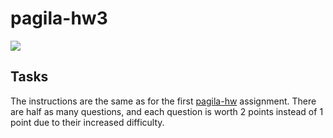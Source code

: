 # pagila-hw3
[![](https://github.com/nishka-ayyar/pagila-hw3/workflows/tests/badge.svg)](https://github.com/nishka-ayyar/pagila-hw3/actions?query=workflow%3Atests)

## Tasks

The instructions are the same as for the first [pagila-hw](https://github.com/mikeizbicki/pagila-hw) assignment.
There are half as many questions, and each question is worth 2 points instead of 1 point due to their increased difficulty.
